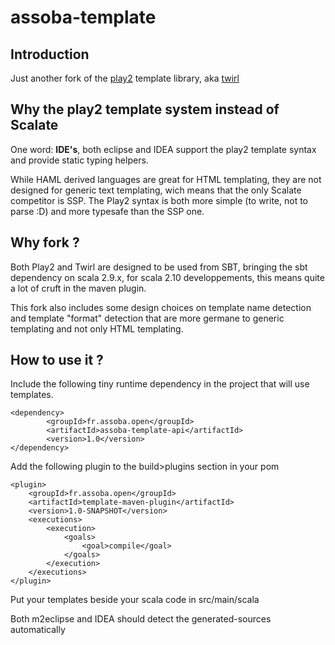 assoba-template
====================

Introduction
---------------------

Just another fork of the [play2](https://github.com/playframework/Play20) template library, aka [twirl](https://github.com/spray/twirl)

Why the play2 template system instead of Scalate
------------------------------------------------

One word: **IDE's**, both eclipse and IDEA support the play2 template syntax and provide static typing helpers.

While HAML derived languages are great for HTML templating, they are not designed for generic text templating, wich means that the only Scalate competitor is SSP.
The Play2 syntax is both more simple (to write, not to parse :D) and more typesafe than the SSP one.


Why fork ?
----------

Both Play2 and Twirl are designed to be used from SBT, bringing the sbt dependency on scala 2.9.x,
for scala 2.10 developpements, this means quite a lot of cruft in the maven plugin.

This fork also includes some design choices on template name detection and template "format" detection
that are more germane to generic templating and not only HTML templating.


How to use it ?
---------------

Include the following tiny runtime dependency in the project that will use templates.

    <dependency>
            <groupId>fr.assoba.open</groupId>
            <artifactId>assoba-template-api</artifactId>
            <version>1.0</version>
    </dependency>

Add the following plugin to the build>plugins section in your pom

    <plugin>
        <groupId>fr.assoba.open</groupId>
        <artifactId>template-maven-plugin</artifactId>
        <version>1.0-SNAPSHOT</version>
        <executions>
            <execution>
                <goals>
                    <goal>compile</goal>
                </goals>
            </execution>
        </executions>
    </plugin>

Put your templates beside your scala code in src/main/scala

Both m2eclipse and IDEA should detect the generated-sources automatically


